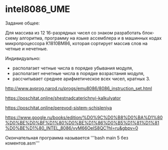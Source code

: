 # intel8086_UME

Задание общее:

Для массива из 12 16-разрядных чисел со знаком разработать блок-схему алгоритма, программу на языке ассемблера и в машинных кодах микропроцессора К1810ВМ86, которая сортирует массив слов на четные и нечетные.

Индивидуально:
- располагает четные числа в порядке убывания модуля,
- располагает нечетные числа в порядке возрастания модуля,
- рассчитывает среднее арифметическое всех чисел, кратных 3.


http://www.avprog.narod.ru/progs/emu8086/8086_instruction_set.html


https://poschitat.online/shestnadcaterichnyi-kalkulyator


https://poschitat.online/perevod-sistem-schisleniya


https://www.google.ru/books/edition/%D0%9C%D0%B8%D0%BA%D1%80%D0%BE%D0%BF%D1%80%D0%BE%D1%86%D0%B5%D1%81%D1%81%D0%BE%D1%80_INTEL_8086/vvM66OeIS8QC?hl=ru&gbpv=0

Окончательная программа называется '''bash main 5 без коментов.asm'''
